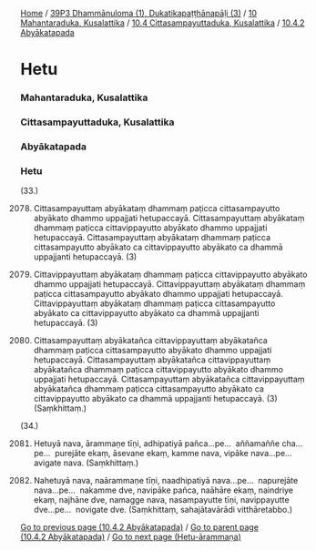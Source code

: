 
[Home](/) / [39P3 Dhammānuloma (1), Dukatikapaṭṭhānapāḷi (3)](../../../../39P3.md) / [10 Mahantaraduka, Kusalattika](../../../10.md) / [10.4 Cittasampayuttaduka, Kusalattika](../../10.4.md) / [10.4.2 Abyākatapada](../10.4.2.md)

# Hetu

### Mahantaraduka, Kusalattika

### Cittasampayuttaduka, Kusalattika

### Abyākatapada

### Hetu

(33.)

2078. Cittasampayuttaṃ abyākataṃ dhammaṃ paṭicca cittasampayutto abyākato dhammo uppajjati hetupaccayā. Cittasampayuttaṃ abyākataṃ dhammaṃ paṭicca cittavippayutto abyākato dhammo uppajjati hetupaccayā. Cittasampayuttaṃ abyākataṃ dhammaṃ paṭicca cittasampayutto abyākato ca cittavippayutto abyākato ca dhammā uppajjanti hetupaccayā. (3)

2079. Cittavippayuttaṃ abyākataṃ dhammaṃ paṭicca cittavippayutto abyākato dhammo uppajjati hetupaccayā. Cittavippayuttaṃ abyākataṃ dhammaṃ paṭicca cittasampayutto abyākato dhammo uppajjati hetupaccayā. Cittavippayuttaṃ abyākataṃ dhammaṃ paṭicca cittasampayutto abyākato ca cittavippayutto abyākato ca dhammā uppajjanti hetupaccayā. (3)

2080. Cittasampayuttaṃ abyākatañca cittavippayuttaṃ abyākatañca dhammaṃ paṭicca cittasampayutto abyākato dhammo uppajjati hetupaccayā. Cittasampayuttaṃ abyākatañca cittavippayuttaṃ abyākatañca dhammaṃ paṭicca cittavippayutto abyākato dhammo uppajjati hetupaccayā. Cittasampayuttaṃ abyākatañca cittavippayuttaṃ abyākatañca dhammaṃ paṭicca cittasampayutto abyākato ca cittavippayutto abyākato ca dhammā uppajjanti hetupaccayā. (3) (Saṃkhittaṃ.)

(34.)

2081. Hetuyā nava, ārammaṇe tīṇi, adhipatiyā pañca…pe…  aññamaññe cha…pe…  purejāte ekaṃ, āsevane ekaṃ, kamme nava, vipāke nava…pe…  avigate nava. (Saṃkhittaṃ.)

2082. Nahetuyā nava, naārammaṇe tīṇi, naadhipatiyā nava…pe…  napurejāte nava…pe…  nakamme dve, navipāke pañca, naāhāre ekaṃ, naindriye ekaṃ, najhāne dve, namagge nava, nasampayutte tīṇi, navippayutte dve…pe…  novigate dve. (Saṃkhittaṃ, sahajātavārādi vitthāretabbo.)

[Go to previous page (10.4.2 Abyākatapada)](../10.4.2.md) / [Go to parent page (10.4.2 Abyākatapada)](../10.4.2.md) / [Go to next page (Hetu-ārammaṇa)](Hetu-arammana.md)


